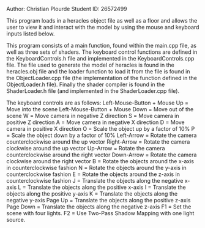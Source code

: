 Author: Christian Plourde
Student ID: 26572499

This program loads in a heracles object file as well as a floor and allows the user to view it and interact with the
model by using the mouse and keyboard inputs listed below.

This program consists of a main function, found within the main.cpp file, as well as three sets of shaders.
The keyboard control functions are defined in the KeyboardControls.h file and implemented in the KeyboardControls.cpp
file. The file used to generate the model of heracles is found in the heracles.obj file and the loader function to load
it from the file is found in the ObjectLoader.cpp file (the implementation of the function defined in the ObjectLoader.h
file). Finally the shader compiler is found in the ShaderLoader.h file (and implemented in the ShaderLoader.cpp file).

The keyboard controls are as follows:
Left-Mouse-Button + Mouse Up = Move into the scene
Left-Mouse-Button + Mouse Down = Move out of the scene
W = Move camera in negative Z direction
S = Move camera in positive Z direction
A = Move camera in negative X direction
D = Move camera in positive X direction
O = Scale the object up by a factor of 10%
P = Scale the object down by a factor of 10%
Left-Arrow = Rotate the camera counterclockwise around the up vector
Right-Arrow = Rotate the camera clockwise around the up vector
Up-Arrow = Rotate the camera counterclockwise around the right vector
Down-Arrow = Rotate the camera clockwise around the right vector
B = Rotate the objects around the x-axis in counterclockwise fashion
N = Rotate the objects around the y-axis in counterclockwise fashion
E = Rotate the objects around the z-axis in counterclockwise fashion
J = Translate the objects along the negative x-axis
L = Translate the objects along the positive x-axis
I = Translate the objects along the positive y-axis
K = Translate the objects along the negative y-axis
Page Up = Translate the objects along the positive z-axis
Page Down = Translate the objects along the negative z-axis
F1 = Set the scene with four lights.
F2 = Use Two-Pass Shadow Mapping with one light source.







